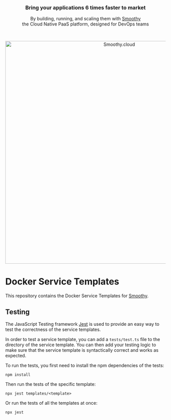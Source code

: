 <h3 align="center">Bring your applications 6 times faster to market</h3>

<p align="center">By building, running, and scaling them with <a href="https://smoothy.cloud" target="_blank">Smoothy</a><br>the Cloud Native PaaS platform, designed for DevOps teams</p>

<br>

<p align="center">
  <a href="https://smoothy.cloud" target="_blank">
    <img src="https://smoothy.cloud/img/scenes/solution.svg" width="700px" alt="Smoothy.cloud" />
  </a>
</p>

# Docker Service Templates

This repository contains the Docker Service Templates for [Smoothy](https://smoothy.cloud).

## Testing

The JavaScript Testing framework [Jest](https://jestjs.io/) is used to provide an easy way to test the correctness of the service templates.

In order to test a service template, you can add a `tests/test.ts` file to the directory of the service template. You can then add your testing logic to make sure that the service template is syntactically correct and works as expected.

To run the tests, you first need to install the npm dependencies of the tests:

```
npm install
```

Then run the tests of the specific template:

```
npx jest templates/<template>
```

Or run the tests of all the templates at once:

```
npx jest
```
